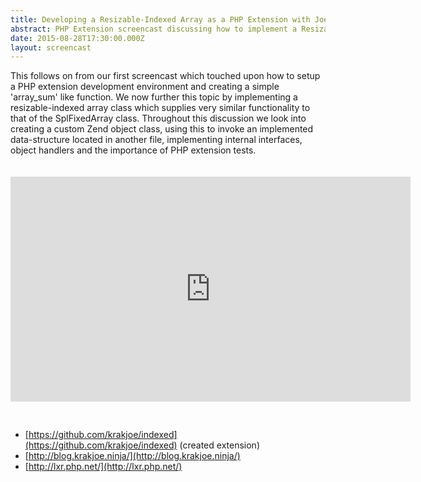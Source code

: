 ```yaml
---
title: Developing a Resizable-Indexed Array as a PHP Extension with Joe Watkins
abstract: PHP Extension screencast discussing how to implement a Resizable-Indexed Array
date: 2015-08-28T17:30:00.000Z
layout: screencast
---
```


This follows on from our first screencast which touched upon how to setup a PHP extension development environment and creating a simple 'array_sum' like function.
We now further this topic by implementing a resizable-indexed array class which supplies very similar functionality to that of the SplFixedArray class.
Throughout this discussion we look into creating a custom Zend object class, using this to invoke an implemented data-structure located in another file, implementing internal interfaces, object handlers and the importance of PHP extension tests.

<iframe width="640" height="360" style="margin: 20px 0 30px 0;" src="https://www.youtube.com/embed/AloIn2t7bWc" frameborder="0" allowfullscreen></iframe>

- [https://github.com/krakjoe/indexed](https://github.com/krakjoe/indexed) (created extension)
- [http://blog.krakjoe.ninja/](http://blog.krakjoe.ninja/)
- [http://lxr.php.net/](http://lxr.php.net/)
